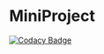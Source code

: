 # MiniProject

[![Codacy Badge](https://app.codacy.com/project/badge/Grade/598039fa14774bb3a0da2e285aa7f8f1)](https://www.codacy.com/gh/99002660/MiniProject/dashboard?utm_source=github.com&amp;utm_medium=referral&amp;utm_content=99002660/MiniProject&amp;utm_campaign=Badge_Grade)
